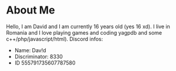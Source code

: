 # About Me
Hello, I am David and I am currently 16 years old (yes 16 xd). I live in Romania and I love playing games and coding yagpdb and some c++/php/javascript/html).
Discord infos:
- Name: Dav!d
- Discriminator: 8330
- ID 555791735607787580
